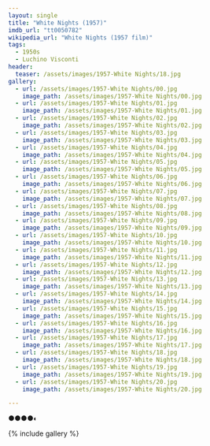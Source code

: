 ```yaml
---
layout: single
title: "White Nights (1957)"
imdb_url: "tt0050782"
wikipedia_url: "White Nights (1957 film)"
tags:
  - 1950s 
  - Luchino Visconti
header:
  teaser: /assets/images/1957-White Nights/18.jpg
gallery:
  - url: /assets/images/1957-White Nights/00.jpg
    image_path: /assets/images/1957-White Nights/00.jpg
  - url: /assets/images/1957-White Nights/01.jpg
    image_path: /assets/images/1957-White Nights/01.jpg
  - url: /assets/images/1957-White Nights/02.jpg
    image_path: /assets/images/1957-White Nights/02.jpg
  - url: /assets/images/1957-White Nights/03.jpg
    image_path: /assets/images/1957-White Nights/03.jpg
  - url: /assets/images/1957-White Nights/04.jpg
    image_path: /assets/images/1957-White Nights/04.jpg
  - url: /assets/images/1957-White Nights/05.jpg
    image_path: /assets/images/1957-White Nights/05.jpg
  - url: /assets/images/1957-White Nights/06.jpg
    image_path: /assets/images/1957-White Nights/06.jpg
  - url: /assets/images/1957-White Nights/07.jpg
    image_path: /assets/images/1957-White Nights/07.jpg
  - url: /assets/images/1957-White Nights/08.jpg
    image_path: /assets/images/1957-White Nights/08.jpg
  - url: /assets/images/1957-White Nights/09.jpg
    image_path: /assets/images/1957-White Nights/09.jpg
  - url: /assets/images/1957-White Nights/10.jpg
    image_path: /assets/images/1957-White Nights/10.jpg
  - url: /assets/images/1957-White Nights/11.jpg
    image_path: /assets/images/1957-White Nights/11.jpg
  - url: /assets/images/1957-White Nights/12.jpg
    image_path: /assets/images/1957-White Nights/12.jpg
  - url: /assets/images/1957-White Nights/13.jpg
    image_path: /assets/images/1957-White Nights/13.jpg
  - url: /assets/images/1957-White Nights/14.jpg
    image_path: /assets/images/1957-White Nights/14.jpg
  - url: /assets/images/1957-White Nights/15.jpg
    image_path: /assets/images/1957-White Nights/15.jpg
  - url: /assets/images/1957-White Nights/16.jpg
    image_path: /assets/images/1957-White Nights/16.jpg
  - url: /assets/images/1957-White Nights/17.jpg
    image_path: /assets/images/1957-White Nights/17.jpg
  - url: /assets/images/1957-White Nights/18.jpg
    image_path: /assets/images/1957-White Nights/18.jpg
  - url: /assets/images/1957-White Nights/19.jpg
    image_path: /assets/images/1957-White Nights/19.jpg
  - url: /assets/images/1957-White Nights/20.jpg
    image_path: /assets/images/1957-White Nights/20.jpg

---
```

●●●●◐

{% include gallery %}
